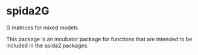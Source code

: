 # spida2G
G matrices for mixed models

This package is an incubator package for functions that are intended to be included in the spida2 packages.

